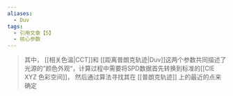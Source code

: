 ```yaml
---
aliases:
  - Duv
tags:
  - 引用文章【5】
  - 核心参数
---
```

> 其中， [[相关色温|CCT]]和  [[距离普朗克轨迹|Duv]]这两个参数共同描述了光源的“颜色外观“，计算过程中需要将SPD数据首先转换到标准的[[CIE XYZ 色彩空间]]， 然后通过算法寻找其在 [[普朗克轨迹]] 上的最近的点来确定
